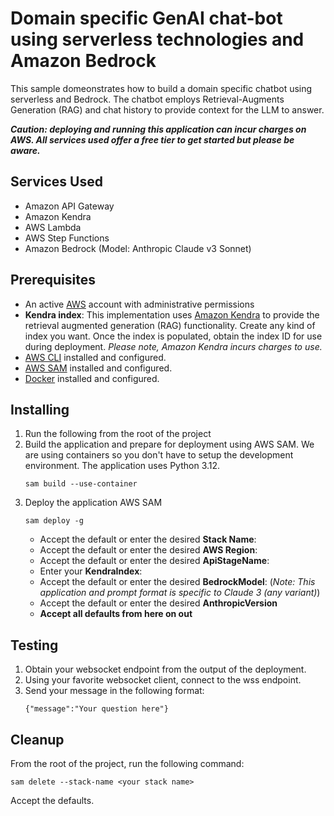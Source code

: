 # Domain specific GenAI chat-bot using serverless technologies and Amazon Bedrock

This sample domeonstrates how to build a domain specific chatbot using serverless and Bedrock. The chatbot employs Retrieval-Augments Generation (RAG) and chat history to provide context for the LLM to answer. 

***Caution: deploying and running this application can incur charges on AWS. All services used offer a free tier to get started but please be aware.***

## Services Used
- Amazon API Gateway
- Amazon Kendra
- AWS Lambda
- AWS Step Functions
- Amazon Bedrock (Model: Anthropic Claude v3 Sonnet)

## Prerequisites
* An active [AWS](https://aws.amazon.com) account with administrative permissions
* **Kendra index**: This implementation uses [Amazon Kendra](https://aws.amazon.com/kendra/) to provide the retrieval augmented generation (RAG) functionality. Create any kind of index you want. Once the index is populated, obtain the index ID for use during deployment. *Please note, Amazon Kendra incurs charges to use.*
* [AWS CLI](https://aws.amazon.com/cli/) installed and configured.
* [AWS SAM](https://docs.aws.amazon.com/serverless-application-model/latest/developerguide/install-sam-cli.html) installed and configured.
* [Docker](https://www.docker.com/) installed and configured.

## Installing
1. Run the following from the root of the project
1. Build the application and prepare for deployment using AWS SAM. We are using containers so you don't have to setup the development environment. The application uses Python 3.12.
    ```
    sam build --use-container
    ```
1. Deploy the application AWS SAM
    ```
    sam deploy -g
    ```
    * Accept the default or enter the desired **Stack Name**:
    * Accept the default or enter the desired **AWS Region**:
    * Accept the default or enter the desired **ApiStageName**:
    * Enter your **KendraIndex**:
    * Accept the default or enter the desired **BedrockModel**: (*Note: This application and prompt format is specific to Claude 3 (any variant)*)
    * Accept the default or enter the desired **AnthropicVersion**
    * **Accept all defaults from here on out**

## Testing
1. Obtain your websocket endpoint from the output of the deployment.
1. Using your favorite websocket client, connect to the wss endpoint.
1. Send your message in the following format:
    ```
    {"message":"Your question here"}
    ```

## Cleanup
From the root of the project, run the following command:
```
sam delete --stack-name <your stack name>
```
Accept the defaults.